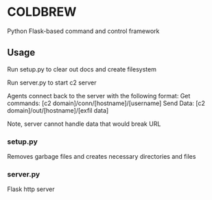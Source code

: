 # COLDBREW
Python Flask-based command and control framework


## Usage
Run setup.py to clear out docs and create filesystem

Run server.py to start c2 server

Agents connect back to the server with the following format:
    Get commands:   [c2 domain]/conn/[hostname]/[username]
    Send Data:      [c2 domain]/out/[hostname]/[exfil data]

Note, server cannot handle data that would break URL


### setup.py
Removes garbage files and creates necessary directories and files


### server.py
Flask http server